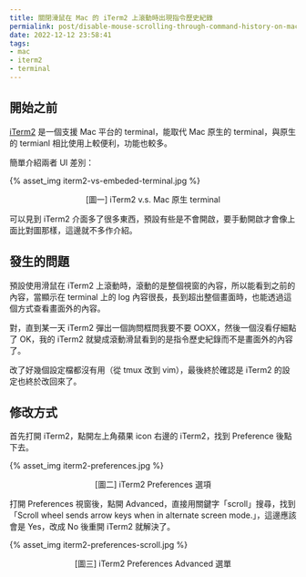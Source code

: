 ```yaml
---
title: 關閉滑鼠在 Mac 的 iTerm2 上滾動時出現指令歷史紀錄 
permialink: post/disable-mouse-scrolling-through-command-history-on-mac-iterm2/
date: 2022-12-12 23:58:41
tags:
- mac
- iterm2
- terminal
---
```


## 開始之前

[iTerm2](https://iterm2.com) 是一個支援 Mac 平台的 terminal，能取代 Mac 原生的 terminal，與原生的 termianl 相比使用上較便利，功能也較多。

簡單介紹兩者 UI 差別：

{% asset_img iterm2-vs-embeded-terminal.jpg %}
<div style="text-align:center">[圖一] iTerm2 v.s. Mac 原生 terminal</div>

可以見到 iTerm2 介面多了很多東西，預設有些是不會開啟，要手動開啟才會像上面比對圖那樣，這邊就不多作介紹。

## 發生的問題

預設使用滑鼠在 iTerm2 上滾動時，滾動的是整個視窗的內容，所以能看到之前的內容，當顯示在 terminal 上的 log 內容很長，長到超出整個畫面時，也能透過這個方式查看畫面外的內容。

對，直到某一天 iTerm2 彈出一個詢問框問我要不要 OOXX，然後一個沒看仔細點了 OK，我的 iTerm2 就變成滾動滑鼠看到的是指令歷史紀錄而不是畫面外的內容了。

改了好幾個設定檔都沒有用（從 tmux 改到 vim），最後終於確認是 iTerm2 的設定也終於改回來了。

## 修改方式

首先打開 iTerm2，點開左上角蘋果 icon 右邊的 iTerm2，找到 Preference 後點下去。

{% asset_img iterm2-preferences.jpg %}
<div style="text-align:center">[圖二] iTerm2 Preferences 選項</div>

打開 Preferences 視窗後，點開 Advanced，直接用關鍵字「scroll」搜尋，找到「Scroll wheel sends arrow keys when in alternate screen mode.」，這邊應該會是 Yes，改成 No 後重開 iTerm2 就解決了。

{% asset_img iterm2-preferences-scroll.jpg %}
<div style="text-align:center">[圖三] iTerm2 Preferences Advanced 選單</div>
